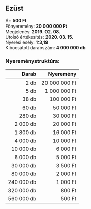 ## Ezüst

Ár: **500 Ft**<br/>
Főnyeremény: **20 000 000 Ft**<br/>
Megjelenés: **2019. 02. 08.**<br/>
Utolsó értékesítés: **2020. 03. 15.**<br/>
Nyerési esély: **1:3,19**<br/>
Kibocsátott darabszám: **4 000 000 db**<br/>

### Nyereménystruktúra:
Darab|Nyeremény
---:|---:
2 db|20 000 000 Ft
5 db|1 000 000 Ft
38 db|100 000 Ft
60 db|50 000 Ft
280 db|30 000 Ft
2 000 db|20 000 Ft
1 800 db|16 000 Ft
4 000 db|10 000 Ft
10 000 db|6 000 Ft
6 000 db|5 000 Ft
30 000 db|3 500 Ft
80 000 db|2 000 Ft
240 000 db|1 000 Ft
320 000 db|800 Ft
560 000 db|500 Ft
